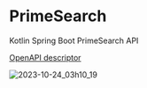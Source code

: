 # PrimeSearch
Kotlin Spring Boot PrimeSearch API

[OpenAPI descriptor](https://github.com/Patrik-07/PrimeSearch/blob/master/openapi.json)

![2023-10-24_03h10_19](https://github.com/Patrik-07/PrimeSearch/assets/60797275/d599f21e-98ea-4f2b-8aa7-eabf0f8eb826)
